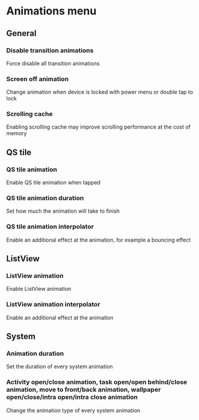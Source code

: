# Animations menu

## General

### Disable transition animations
Force disable all transition animations

### Screen off animation
Change animation when device is locked with power menu or double tap to lock

### Scrolling cache
Enabling scrolling cache may improve scrolling performance at the cost of memory


## QS tile

### QS tile animation
Enable QS tile animation when tapped

### QS tile animation duration
Set how much the animation will take to finish

### QS tile animation interpolator
Enable an additional effect at the animation, for example a bouncing effect


## ListView

### ListView animation
Enable ListView animation

### ListView animation interpolator
Enable an additional effect at the animation


## System

### Animation duration
Set the duration of every system animation

### Activity open/close animation, task open/open behind/close animation, move to front/back animation, wallpaper open/close/intra open/intra close animation
Change the animation type of every system animation
